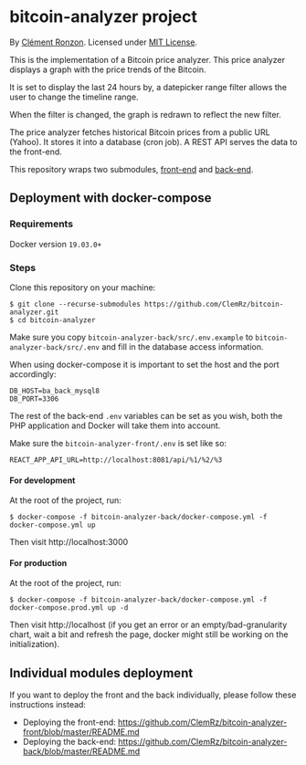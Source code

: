 # bitcoin-analyzer project

By [Clément Ronzon](https://www.linkedin.com/in/clemrz/). Licensed under [MIT License](https://choosealicense.com/licenses/mit/).

This is the implementation of a Bitcoin price analyzer.
This price analyzer displays a graph with the price trends of the Bitcoin.

It is set to display the last 24 hours by, a datepicker range filter allows the user to change the timeline range.

When the filter is changed, the graph is redrawn to reflect the new filter.

The price analyzer fetches historical Bitcoin prices from a public URL (Yahoo). It stores it into a database (cron job). A REST API serves the data to the front-end.

This repository wraps two submodules, [front-end](https://github.com/ClemRz/bitcoin-analyzer-front) and [back-end](https://github.com/ClemRz/bitcoin-analyzer-back).
  
## Deployment with docker-compose

### Requirements

Docker version `19.03.0+`

### Steps

Clone this repository on your machine:

```shell script
$ git clone --recurse-submodules https://github.com/ClemRz/bitcoin-analyzer.git
$ cd bitcoin-analyzer
```

Make sure you copy `bitcoin-analyzer-back/src/.env.example` to `bitcoin-analyzer-back/src/.env` and fill in the database access information.

When using docker-compose it is important to set the host and the port accordingly:

```
DB_HOST=ba_back_mysql8
DB_PORT=3306
```

The rest of the back-end `.env` variables can be set as you wish, both the PHP application and Docker will take them into account.

Make sure the `bitcoin-analyzer-front/.env` is set like so:

```shell script
REACT_APP_API_URL=http://localhost:8081/api/%1/%2/%3
```

#### For development

At the root of the project, run:

```shell script
$ docker-compose -f bitcoin-analyzer-back/docker-compose.yml -f docker-compose.yml up
```

Then visit http://localhost:3000

#### For production

At the root of the project, run:

```shell script
$ docker-compose -f bitcoin-analyzer-back/docker-compose.yml -f docker-compose.prod.yml up -d
```

Then visit http://localhost (if you get an error or an empty/bad-granularity chart, wait a bit and refresh the page, docker might still be working on the initialization).

## Individual modules deployment

If you want to deploy the front and the back individually, please follow these instructions instead:

 - Deploying the front-end: https://github.com/ClemRz/bitcoin-analyzer-front/blob/master/README.md
 - Deploying the back-end: https://github.com/ClemRz/bitcoin-analyzer-back/blob/master/README.md